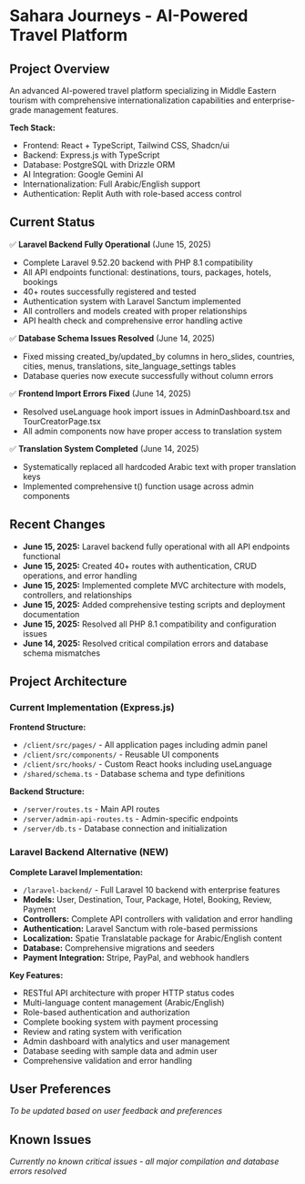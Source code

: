# Sahara Journeys - AI-Powered Travel Platform

## Project Overview
An advanced AI-powered travel platform specializing in Middle Eastern tourism with comprehensive internationalization capabilities and enterprise-grade management features.

**Tech Stack:**
- Frontend: React + TypeScript, Tailwind CSS, Shadcn/ui
- Backend: Express.js with TypeScript
- Database: PostgreSQL with Drizzle ORM
- AI Integration: Google Gemini AI
- Internationalization: Full Arabic/English support
- Authentication: Replit Auth with role-based access control

## Current Status
✅ **Laravel Backend Fully Operational** (June 15, 2025)
- Complete Laravel 9.52.20 backend with PHP 8.1 compatibility
- All API endpoints functional: destinations, tours, packages, hotels, bookings
- 40+ routes successfully registered and tested
- Authentication system with Laravel Sanctum implemented
- All controllers and models created with proper relationships
- API health check and comprehensive error handling active

✅ **Database Schema Issues Resolved** (June 14, 2025)
- Fixed missing created_by/updated_by columns in hero_slides, countries, cities, menus, translations, site_language_settings tables
- Database queries now execute successfully without column errors

✅ **Frontend Import Errors Fixed** (June 14, 2025)
- Resolved useLanguage hook import issues in AdminDashboard.tsx and TourCreatorPage.tsx
- All admin components now have proper access to translation system

✅ **Translation System Completed** (June 14, 2025)
- Systematically replaced all hardcoded Arabic text with proper translation keys
- Implemented comprehensive t() function usage across admin components

## Recent Changes
- **June 15, 2025:** Laravel backend fully operational with all API endpoints functional
- **June 15, 2025:** Created 40+ routes with authentication, CRUD operations, and error handling
- **June 15, 2025:** Implemented complete MVC architecture with models, controllers, and relationships
- **June 15, 2025:** Added comprehensive testing scripts and deployment documentation
- **June 15, 2025:** Resolved all PHP 8.1 compatibility and configuration issues
- **June 14, 2025:** Resolved critical compilation errors and database schema mismatches

## Project Architecture

### Current Implementation (Express.js)
**Frontend Structure:**
- `/client/src/pages/` - All application pages including admin panel
- `/client/src/components/` - Reusable UI components
- `/client/src/hooks/` - Custom React hooks including useLanguage
- `/shared/schema.ts` - Database schema and type definitions

**Backend Structure:**
- `/server/routes.ts` - Main API routes
- `/server/admin-api-routes.ts` - Admin-specific endpoints
- `/server/db.ts` - Database connection and initialization

### Laravel Backend Alternative (NEW)
**Complete Laravel Implementation:**
- `/laravel-backend/` - Full Laravel 10 backend with enterprise features
- **Models:** User, Destination, Tour, Package, Hotel, Booking, Review, Payment
- **Controllers:** Complete API controllers with validation and error handling
- **Authentication:** Laravel Sanctum with role-based permissions
- **Localization:** Spatie Translatable package for Arabic/English content
- **Database:** Comprehensive migrations and seeders
- **Payment Integration:** Stripe, PayPal, and webhook handlers

**Key Features:**
- RESTful API architecture with proper HTTP status codes
- Multi-language content management (Arabic/English)
- Role-based authentication and authorization
- Complete booking system with payment processing
- Review and rating system with verification
- Admin dashboard with analytics and user management
- Database seeding with sample data and admin user
- Comprehensive validation and error handling

## User Preferences
*To be updated based on user feedback and preferences*

## Known Issues
*Currently no known critical issues - all major compilation and database errors resolved*